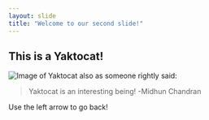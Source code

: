```yaml
---
layout: slide
title: "Welcome to our second slide!"
---
```

## This is a Yaktocat!
![Image of Yaktocat](https://octodex.github.com/images/yaktocat.png)
also as someone rightly said:
> Yaktocat  is an interesting being!
>-Midhun Chandran

Use the left arrow to go back!
